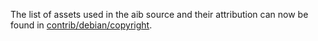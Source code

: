 The list of assets used in the aib source and their attribution can now be found in [contrib/debian/copyright](../contrib/debian/copyright).
